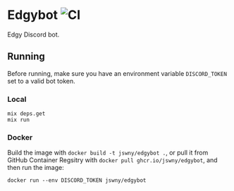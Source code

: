 # Edgybot ![CI](https://github.com/jswny/edgybot/workflows/CI/badge.svg)
Edgy Discord bot.

## Running
Before running, make sure you have an environment variable `DISCORD_TOKEN` set to a valid bot token.

### Local
```shell
mix deps.get
mix run
```

### Docker
Build the image with `docker build -t jswny/edgybot .`, or pull it from GitHub Container Regsitry with `docker pull ghcr.io/jswny/edgybot`, and then run the image:
```shell
docker run --env DISCORD_TOKEN jswny/edgybot 
```
